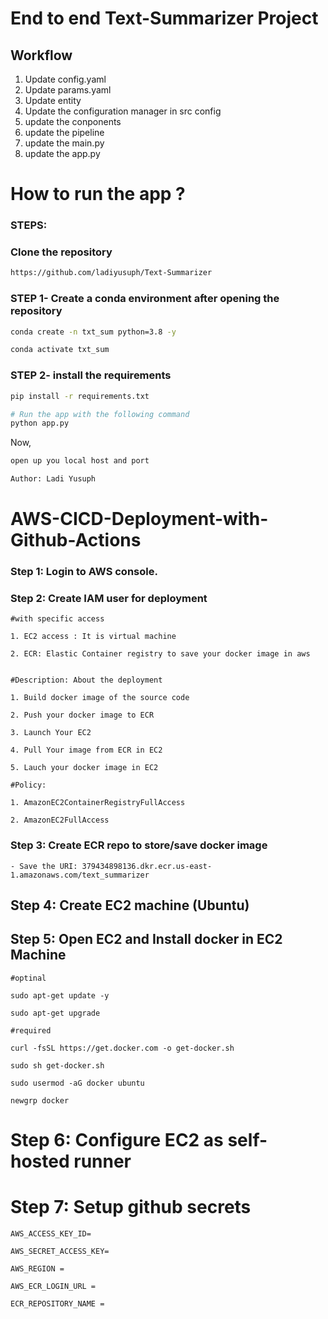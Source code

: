 # End to end Text-Summarizer Project

## Workflow

1. Update config.yaml
2. Update params.yaml
3. Update entity
4. Update the configuration manager in src config
5. update the conponents
6. update the pipeline
7. update the main.py
8. update the app.py


# How to run the app ?
### STEPS:

### Clone the repository

```bash
https://github.com/ladiyusuph/Text-Summarizer
```
### STEP 1- Create a conda environment after opening the repository

```bash
conda create -n txt_sum python=3.8 -y
```

```bash
conda activate txt_sum
```


### STEP 2- install the requirements
```bash
pip install -r requirements.txt
```


```bash
# Run the app with the following command
python app.py
```

Now,
```bash
open up you local host and port
```


```bash
Author: Ladi Yusuph

```
# AWS-CICD-Deployment-with-Github-Actions

### Step 1: Login to AWS console.

### Step 2: Create IAM user for deployment

	#with specific access

	1. EC2 access : It is virtual machine

	2. ECR: Elastic Container registry to save your docker image in aws


	#Description: About the deployment

	1. Build docker image of the source code

	2. Push your docker image to ECR

	3. Launch Your EC2 

	4. Pull Your image from ECR in EC2

	5. Lauch your docker image in EC2

	#Policy:

	1. AmazonEC2ContainerRegistryFullAccess

	2. AmazonEC2FullAccess

	
### Step 3: Create ECR repo to store/save docker image
    - Save the URI: 379434898136.dkr.ecr.us-east-1.amazonaws.com/text_summarizer

	
## Step 4: Create EC2 machine (Ubuntu) 

## Step 5: Open EC2 and Install docker in EC2 Machine
	
	
	#optinal

	sudo apt-get update -y

	sudo apt-get upgrade
	
	#required

	curl -fsSL https://get.docker.com -o get-docker.sh

	sudo sh get-docker.sh

	sudo usermod -aG docker ubuntu

	newgrp docker
	
# Step 6: Configure EC2 as self-hosted runner


# Step 7: Setup github secrets

    AWS_ACCESS_KEY_ID=

    AWS_SECRET_ACCESS_KEY=

    AWS_REGION =

    AWS_ECR_LOGIN_URL = 

    ECR_REPOSITORY_NAME = 